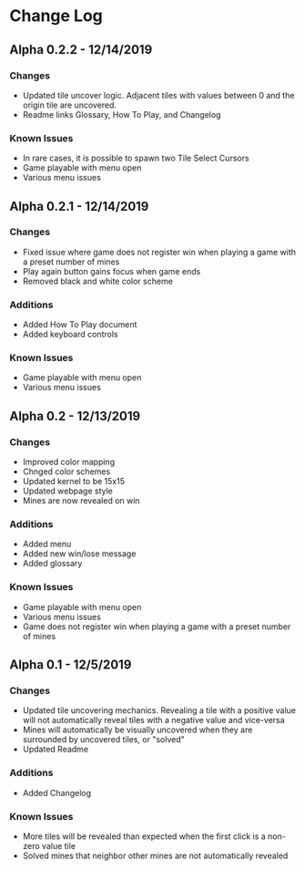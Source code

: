 # Change Log

## Alpha 0.2.2 - 12/14/2019
### Changes
- Updated tile uncover logic. Adjacent tiles with values between 0 and the origin tile are uncovered.
- Readme links Glossary, How To Play, and Changelog

### Known Issues
- In rare cases, it is possible to spawn two Tile Select Cursors
- Game playable with menu open
- Various menu issues

## Alpha 0.2.1 - 12/14/2019
### Changes
- Fixed issue where game does not register win when playing a game with a preset number of mines
- Play again button gains focus when game ends
- Removed black and white color scheme
### Additions
- Added How To Play document
- Added keyboard controls 

### Known Issues
- Game playable with menu open
- Various menu issues

## Alpha 0.2 - 12/13/2019
### Changes
- Improved color mapping
- Chnged color schemes
- Updated kernel to be 15x15
- Updated webpage style
- Mines are now revealed on win

### Additions
- Added menu
- Added new win/lose message
- Added glossary

### Known Issues
- Game playable with menu open
- Various menu issues
- Game does not register win when playing a game with a preset number of mines


## Alpha 0.1 - 12/5/2019
### Changes
- Updated tile uncovering mechanics. Revealing a tile with a positive value will not automatically reveal tiles with a negative value and vice-versa
- Mines will automatically be visually uncovered when they are surrounded by uncovered tiles, or "solved"
- Updated Readme

### Additions
- Added Changelog

### Known Issues
- More tiles will be revealed than expected when the first click is a non-zero value tile
- Solved mines that neighbor other mines are not automatically revealed
